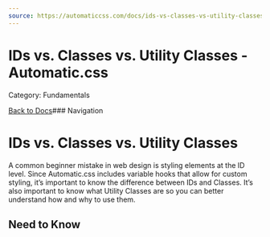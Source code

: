 ```yaml
---
source: https://automaticcss.com/docs/ids-vs-classes-vs-utility-classes/
---
```


# IDs vs. Classes vs. Utility Classes - Automatic.css

Category: Fundamentals

[Back to Docs](https://automaticcss.com/docs)### Navigation

# IDs vs. Classes vs. Utility Classes

A common beginner mistake in web design is styling elements at the ID level. Since Automatic.css includes variable hooks that allow for custom styling, it’s important to know the difference between IDs and Classes. It’s also important to know what Utility Classes are so you can better understand how and why to use them.

## Need to Know

